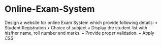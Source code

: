 # Online-Exam-System
Design a website for online Exam System which provide following details: • Student Registration • Choice of subject • Display the student list with his/her name, roll number and marks. • Provide proper validation. • Apply CSS
